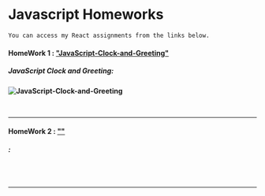 # Javascript Homeworks

```
You can access my React assignments from the links below.
```

#### HomeWork 1 : ["JavaScript-Clock-and-Greeting"](https://github.com/alikartalonline/JavaScript-HomeWorks/tree/main/HomeWork1)

##### <b> JavaScript Clock and Greeting:

![JavaScript-Clock-and-Greeting](https://media.giphy.com/media/31m7IWRt9nVL6Z1Gqc/giphy.gif)

<br>
<hr>

#### HomeWork 2 : [""]()

##### <b> : 

![]()

<br>
<hr>
